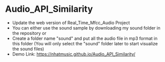 # Audio_API_Similarity
- Update the web version of Real_Time_Mfcc_Audio Project
- You can either use the sound sample by downloading my sound folder in the repository or
- Create a folder name "sound" and put all the audio file in mp3 format in this folder (You will only select the "sound" folder later to start visualize the sound files)
- Demo Link: https://nhatmusic.github.io/Audio_API_Similarity/


